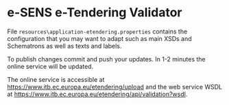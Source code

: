 # e-SENS e-Tendering Validator

File `resources\application-etendering.properties` contains the configuration that you may want to adapt such as main XSDs and Schematrons as well as texts and labels.

To publish changes commit and push your updates. In 1-2 minutes the online service will be updated.

The online service is accessible at https://www.itb.ec.europa.eu/etendering/upload and the web service WSDL at https://www.itb.ec.europa.eu/etendering/api/validation?wsdl. 

